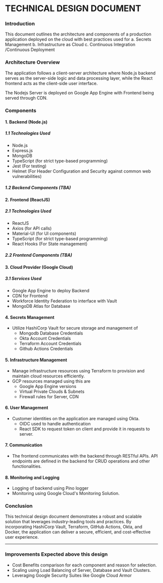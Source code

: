 # TECHNICAL DESIGN DOCUMENT

### Introduction

This document outlines the architecture and components of a production application deployed on the cloud with best practices used for
a. Secrets Management
b. Infrastructure as Cloud
c. Continuous Integration /Continuous Deployment

### Architecture Overview

The application follows a client-server architecture where Node.js backend serves as the server-side logic and data processing layer, while the React frontend acts as the client-side user interface.

The Nodejs Server is deployed on Google App Engine with Frontend being served through CDN.

### Components

#### 1. Backend (Node.js)

##### 1.1 Technologies Used

- Node.js
- Express.js
- MongoDB
- TypeScript (for strict type-based programming)
- Jest (For testing)
- Helmet (For Header Configuration and Security against common web vulnerabilities)

##### 1.2 Backend Components (TBA)

#### 2. Frontend (ReactJS)

##### 2.1 Technologies Used

- ReactJS
- Axios (for API calls)
- Material-UI (for UI components)
- TypeScript (for strict type-based programming)
- React Hooks (For State management)

##### 2.2 Frontend Components (TBA)

#### 3. Cloud Provider (Google Cloud)

##### 3.1 Services Used

- Google App Engine to deploy Backend
- CDN for Frontend
- Workforce Identity Federation to interface with Vault
- MongoDB Atlas for Database

#### 4. Secrets Management

- Utilize HashiCorp Vault for secure storage and management of
  - Mongodb Database Credentials
  - Okta Account Credentials
  - Terraform Account Credentials
  - Github Actions Credentials

#### 5. Infrastructure Management

- Manage infrastructure resources using Terraform to provision and maintain cloud resources efficiently.
- GCP resources managed using this are
  - Google App Engine versions
  - Virtual Private Clouds & Subnets
  - Firewall rules for Server, CDN

#### 6. User Management

- Customer identities on the application are managed using Okta.
  - OIDC used to handle authentication
  - React SDK to request token on client and provide it in requests to server.

#### 7. Communication

- The frontend communicates with the backend through RESTful APIs.
  API endpoints are defined in the backend for CRUD operations and other functionalities.

#### 8. Monitoring and Logging

- Logging of backend using Pino logger
- Monitoring using Google Cloud's Monitoring Solution.

### Conclusion

This technical design document demonstrates a robust and scalable solution that leverages industry-leading tools and practices. By incorporating HashiCorp Vault, Terraform, GitHub Actions, Okta, and Docker, the application can deliver a secure, efficient, and cost-effective user experience.

---

### Improvements Expected above this design

- Cost Benefits comparison for each component and reason for selection.
- Scaling using Load Balancing of Server, Database and Vault Clusters.
- Leveraging Google Security Suites like Google Cloud Armor
